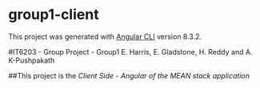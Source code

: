 # group1-client

This project was generated with [Angular CLI](https://github.com/angular/angular-cli) version 8.3.2.

#IT6203 - Group Project - Group1
E. Harris, E. Gladstone, H. Reddy and A. K-Pushpakath

##This project is the <i>Client Side - Angular<i> of the MEAN stack application 
